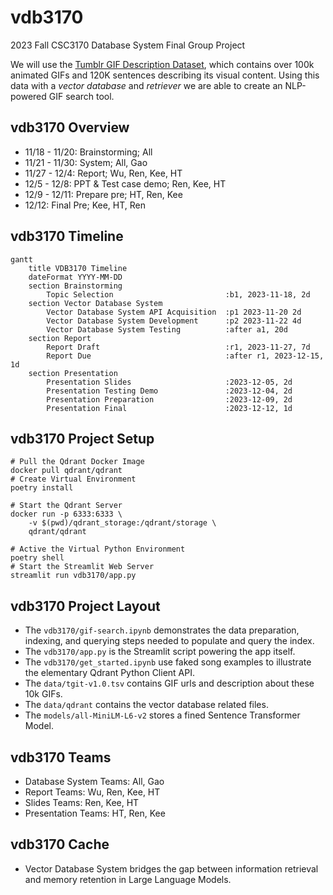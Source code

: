 # vdb3170

2023 Fall CSC3170 Database System Final Group Project

We will use the [Tumblr GIF Description Dataset](http://raingo.github.io/TGIF-Release/), which contains over 100k animated GIFs and 120K sentences describing its visual content. Using this data with a *vector database* and *retriever* we are able to create an NLP-powered GIF search tool.

## vdb3170 Overview

- 11/18 - 11/20: Brainstorming; All
- 11/21 - 11/30: System; All, Gao
- 11/27 - 12/4: Report; Wu, Ren, Kee, HT
- 12/5 - 12/8: PPT & Test case demo; Ren, Kee, HT
- 12/9 - 12/11: Prepare pre; HT, Ren, Kee
- 12/12: Final Pre; Kee, HT, Ren

## vdb3170 Timeline

```mermaid
gantt
    title VDB3170 Timeline
    dateFormat YYYY-MM-DD
    section Brainstorming
        Topic Selection                         :b1, 2023-11-18, 2d
    section Vector Database System
        Vector Database System API Acquisition  :p1 2023-11-20 2d
        Vector Database System Development      :p2 2023-11-22 4d
        Vector Database System Testing          :after a1, 20d
    section Report
        Report Draft                            :r1, 2023-11-27, 7d
        Report Due                              :after r1, 2023-12-15, 1d
    section Presentation
        Presentation Slides                     :2023-12-05, 2d
        Presentation Testing Demo               :2023-12-04, 2d
        Presentation Preparation                :2023-12-09, 2d
        Presentation Final                      :2023-12-12, 1d
```

## vdb3170 Project Setup

```shell
# Pull the Qdrant Docker Image
docker pull qdrant/qdrant
# Create Virtual Environment
poetry install

# Start the Qdrant Server
docker run -p 6333:6333 \
    -v $(pwd)/qdrant_storage:/qdrant/storage \
    qdrant/qdrant

# Active the Virtual Python Environment
poetry shell
# Start the Streamlit Web Server
streamlit run vdb3170/app.py

```

## vdb3170 Project Layout

- The `vdb3170/gif-search.ipynb` demonstrates the data preparation, indexing, and querying steps needed to populate and query the index.
- The `vdb3170/app.py` is the Streamlit script powering the app itself.
- The `vdb3170/get_started.ipynb` use faked song examples to illustrate the elementary Qdrant Python Client API.
- The `data/tgit-v1.0.tsv` contains GIF urls and description about these 10k GIFs.
- The `data/qdrant` contains the vector database related files.
- The `models/all-MiniLM-L6-v2` stores a fined Sentence Transformer Model.

## vdb3170 Teams

- Database System Teams: All, Gao
    <!-- - Database System Implementation:
    - Database System Testing: -->
- Report Teams: Wu, Ren, Kee, HT
    <!-- - Report Abstract:
    - Report Background:
    - Report Description:
    - Report Implementation:
    - Report Testing:
    - Report Conclusion:
    - Report Reference: -->
- Slides Teams: Ren, Kee, HT
    <!-- - Slides Abstract:
    - Slides Background:
    - Slides Implementation: -->
- Presentation Teams: HT, Ren, Kee
    <!-- - Slides Abstract:
    - Slides Background:
    - Slides Design: -->

## vdb3170 Cache

- Vector Database System bridges the gap between information retrieval and memory retention in Large Language Models.
